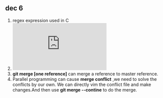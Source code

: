## dec 6

1. regex expression used in C
2. ![an inspiring quote](https://blog.sciencenet.cn/blog-414166-562616.html)
8. **git merge [one reference]** can merge a reference to master reference. 
9. Parallel programming can cause **merge conflict** ,we need to solve the conflicts by our own. We can directly vim the conflict file and make changes.And then use **git merge --contine** to do the merge.
